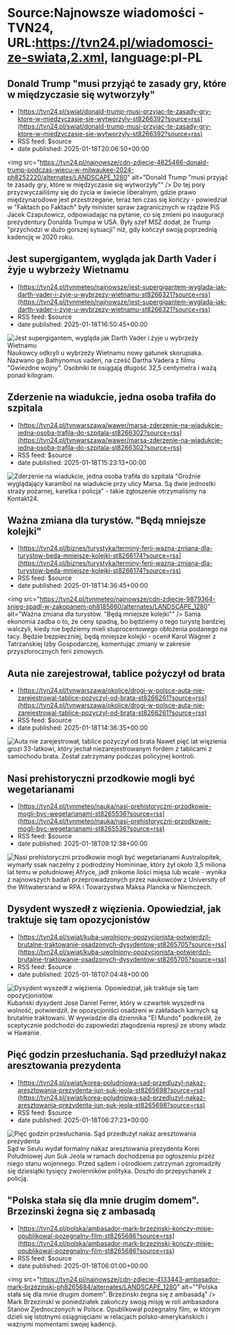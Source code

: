 # Source:Najnowsze wiadomości - TVN24, URL:https://tvn24.pl/wiadomosci-ze-swiata,2.xml, language:pl-PL

## Donald Trump "musi przyjąć te zasady gry, które w międzyczasie się wytworzyły"
 - [https://tvn24.pl/swiat/donald-trump-musi-przyjac-te-zasady-gry-ktore-w-miedzyczasie-sie-wytworzyly-st8266392?source=rss](https://tvn24.pl/swiat/donald-trump-musi-przyjac-te-zasady-gry-ktore-w-miedzyczasie-sie-wytworzyly-st8266392?source=rss)
 - RSS feed: $source
 - date published: 2025-01-18T20:06:50+00:00

<img src="https://tvn24.pl/najnowsze/cdn-zdjecie-4825466-donald-trump-podczas-wiecu-w-milwaukee-2024-ph8252220/alternates/LANDSCAPE_1280" alt="Donald Trump "musi przyjąć te zasady gry, które w międzyczasie się wytworzyły"" />
    Do tej pory przyzwyczailiśmy się do życia w świecie liberalnym, gdzie prawo międzynarodowe jest przestrzegane, teraz ten czas się kończy - powiedział w "Faktach po Faktach" były minister spraw zagranicznych w rządzie PiS Jacek Czaputowicz, odpowiadając na pytanie, co się zmieni po inauguracji prezydentury Donalda Trumpa w USA. Były szef MSZ dodał, że Trump "przychodzi w dużo gorszej sytuacji" niż, gdy kończył swoją poprzednią kadencję w 2020 roku.

## Jest supergigantem, wygląda jak Darth Vader i żyje u wybrzeży Wietnamu
 - [https://tvn24.pl/tvnmeteo/najnowsze/jest-supergigantem-wyglada-jak-darth-vader-i-zyje-u-wybrzezy-wietnamu-st8266321?source=rss](https://tvn24.pl/tvnmeteo/najnowsze/jest-supergigantem-wyglada-jak-darth-vader-i-zyje-u-wybrzezy-wietnamu-st8266321?source=rss)
 - RSS feed: $source
 - date published: 2025-01-18T16:50:45+00:00

<img src="https://tvn24.pl/najnowsze/cdn-zdjecie-4308442-gigantyczny-skorupiak-odkryty-u-wybrzezy-wietnamu-ph8266333/alternates/LANDSCAPE_1280" alt="Jest supergigantem, wygląda jak Darth Vader i żyje u wybrzeży Wietnamu" />
    Naukowcy odkryli u wybrzeży Wietnamu nowy gatunek skorupiaka. Nazwano go Bathynomus vaderi, na cześć Dartha Vadera z filmu "Gwiezdne wojny".  Osobniki te osiągają długość 32,5 centymetra i ważą ponad kilogram.

## Zderzenie na wiadukcie, jedna osoba trafiła do szpitala
 - [https://tvn24.pl/tvnwarszawa/wawer/marsa-zderzenie-na-wiadukcie-jedna-osoba-trafila-do-szpitala-st8266302?source=rss](https://tvn24.pl/tvnwarszawa/wawer/marsa-zderzenie-na-wiadukcie-jedna-osoba-trafila-do-szpitala-st8266302?source=rss)
 - RSS feed: $source
 - date published: 2025-01-18T15:23:13+00:00

<img src="https://tvn24.pl/tvnwarszawa/najnowsze/cdn-zdjecie-7472695-groznie-wygladajacy-karambol-na-wiadukcie-przy-ul-marsa-ph8266296/alternates/LANDSCAPE_1280" alt="Zderzenie na wiadukcie, jedna osoba trafiła do szpitala" />
    "Groźnie wyglądający karambol na wiadukcie przy ulicy Marsa. Są dwie jednostki straży pożarnej, karetka i policja" - takie zgłoszenie otrzymaliśmy na Kontakt24.

## Ważna zmiana dla turystów. "Będą mniejsze kolejki"
 - [https://tvn24.pl/biznes/turystyka/terminy-ferii-wazna-zmiana-dla-turystow-beda-mniejsze-kolejki-st8266174?source=rss](https://tvn24.pl/biznes/turystyka/terminy-ferii-wazna-zmiana-dla-turystow-beda-mniejsze-kolejki-st8266174?source=rss)
 - RSS feed: $source
 - date published: 2025-01-18T14:36:45+00:00

<img src="https://tvn24.pl/tvnmeteo/najnowsze/cdn-zdjecie-9879364-snieg-spadl-w-zakopanem-ph8185660/alternates/LANDSCAPE_1280" alt="Ważna zmiana dla turystów. "Będą mniejsze kolejki"" />
    Sama ekonomia zadba o to, że ceny spadną, bo będziemy o tego turystę bardziej walczyli, kiedy nie będziemy mieli stuprocentowego obłożenia podanego na tacy. Będzie bezpieczniej, będą mniejsze kolejki - ocenił Karol Wagner z Tatrzańskiej Izby Gospodarczej, komentując zmiany w zakresie przyszłorocznych ferii zimowych.

## Auta nie zarejestrował, tablice pożyczył od brata
 - [https://tvn24.pl/tvnwarszawa/okolice/drogi-w-polsce-auta-nie-zarejestrowal-tablice-pozyczyl-od-brata-st8266261?source=rss](https://tvn24.pl/tvnwarszawa/okolice/drogi-w-polsce-auta-nie-zarejestrowal-tablice-pozyczyl-od-brata-st8266261?source=rss)
 - RSS feed: $source
 - date published: 2025-01-18T14:36:35+00:00

<img src="https://tvn24.pl/biznes/najnowsze/cdn-zdjecied8d1e7a840d5f3efe8ab8964a9321646-tablice-16-jpg-3976454/alternates/LANDSCAPE_1280" alt="Auta nie zarejestrował, tablice pożyczył od brata" />
    Nawet pięć lat więzienia grozi 33-latkowi, który jechał niezarejestrowanym fordem z tablicami z samochodu brata. Został zatrzymany podczas policyjnej kontroli.

## Nasi prehistoryczni przodkowie mogli być wegetarianami
 - [https://tvn24.pl/tvnmeteo/nauka/nasi-prehistoryczni-przodkowie-mogli-byc-wegetarianami-st8265536?source=rss](https://tvn24.pl/tvnmeteo/nauka/nasi-prehistoryczni-przodkowie-mogli-byc-wegetarianami-st8265536?source=rss)
 - RSS feed: $source
 - date published: 2025-01-18T09:12:38+00:00

<img src="https://tvn24.pl/najnowsze/cdn-zdjecie-5394703-australopitek-ph8265585/alternates/LANDSCAPE_1280" alt="Nasi prehistoryczni przodkowie mogli być wegetarianami" />
    Australopitek, wymarły ssak naczelny z podrodziny Homininae, który żył około 3,5 miliona lat temu w południowej Afryce, jadł znikome ilości mięsa lub wcale - wynika z najnowszych badań przeprowadzonych przez naukowców z University of the Witwatersrand w RPA i Towarzystwa Maksa Plancka w Niemczech.

## Dysydent wyszedł z więzienia. Opowiedział, jak traktuje się tam opozycjonistów
 - [https://tvn24.pl/swiat/kuba-uwolniony-opozycjonista-potwierdzil-brutalne-traktowanie-osadzonych-dysydentow-st8265705?source=rss](https://tvn24.pl/swiat/kuba-uwolniony-opozycjonista-potwierdzil-brutalne-traktowanie-osadzonych-dysydentow-st8265705?source=rss)
 - RSS feed: $source
 - date published: 2025-01-18T07:04:48+00:00

<img src="https://tvn24.pl/najnowsze/cdn-zdjecie-726573-jesus-guillen-esplugas-zostal-zabity-w-hawanskim-wiezieniu-combinado-del-este-ph8205675/alternates/LANDSCAPE_1280" alt="Dysydent wyszedł z więzienia. Opowiedział, jak traktuje się tam opozycjonistów" />
    Kubański dysydent Jose Daniel Ferrer, który w czwartek wyszedł na wolność, potwierdził, że opozycjoniści osadzeni w zakładach karnych są brutalnie traktowani. W wywiadzie dla dziennika "El Mundo" podkreślił, że sceptycznie podchodzi do zapowiedzi złagodzenia represji ze strony władz w Hawanie.

## Pięć godzin przesłuchania. Sąd przedłużył nakaz aresztowania prezydenta
 - [https://tvn24.pl/swiat/korea-poludniowa-sad-przedluzyl-nakaz-aresztowania-prezydenta-jun-suk-jeola-st8265698?source=rss](https://tvn24.pl/swiat/korea-poludniowa-sad-przedluzyl-nakaz-aresztowania-prezydenta-jun-suk-jeola-st8265698?source=rss)
 - RSS feed: $source
 - date published: 2025-01-18T06:27:23+00:00

<img src="https://tvn24.pl/najnowsze/cdn-zdjecie-6905075-zwolennicy-prezydenta-przy-samochodzie-majacym-wiezc-juna-do-izby-zatrzyman-ph8266422/alternates/LANDSCAPE_1280" alt="Pięć godzin przesłuchania. Sąd przedłużył nakaz aresztowania prezydenta" />
    Sąd w Seulu wydał formalny nakaz aresztowania prezydenta Korei Południowej Jun Suk Jeola w ramach dochodzenia po ogłoszeniu przez niego stanu wojennego. Przed sądem i ośrodkiem zatrzymań zgromadziły się dziesiątki tysięcy zwolenników polityka. Doszło do przepychanek z policją.

## "Polska stała się dla mnie drugim domem". Brzezinski żegna się z ambasadą
 - [https://tvn24.pl/polska/ambasador-mark-brzezinski-konczy-misje-opublikowal-pozegnalny-film-st8265686?source=rss](https://tvn24.pl/polska/ambasador-mark-brzezinski-konczy-misje-opublikowal-pozegnalny-film-st8265686?source=rss)
 - RSS feed: $source
 - date published: 2025-01-18T06:01:00+00:00

<img src="https://tvn24.pl/najnowsze/cdn-zdjecie-4133443-ambasador-mark-brzezinski-ph8265684/alternates/LANDSCAPE_1280" alt=""Polska stała się dla mnie drugim domem". Brzezinski żegna się z ambasadą" />
    Mark Brzezinski w poniedziałek zakończy swoją misję w roli ambasadora Stanów Zjednoczonych w Polsce. Opublikował pożegnalny film, w którym dzieli się istotnymi osiągnięciami w relacjach polsko-amerykańskich i ważnymi momentami swojej kadencji.

